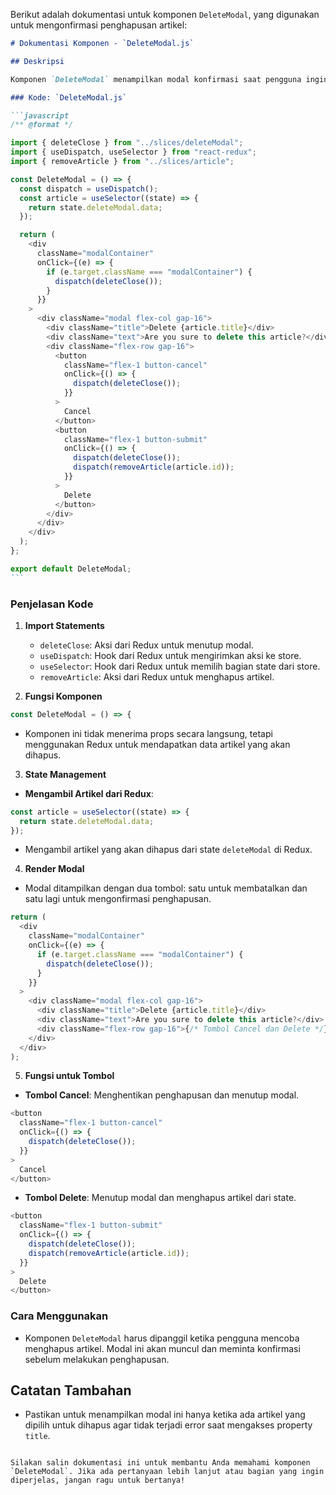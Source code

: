 Berikut adalah dokumentasi untuk komponen `DeleteModal`, yang digunakan untuk mengonfirmasi penghapusan artikel:

````markdown
# Dokumentasi Komponen - `DeleteModal.js`

## Deskripsi

Komponen `DeleteModal` menampilkan modal konfirmasi saat pengguna ingin menghapus artikel. Modal ini memberikan opsi untuk membatalkan atau melanjutkan penghapusan.

### Kode: `DeleteModal.js`

```javascript
/** @format */

import { deleteClose } from "../slices/deleteModal";
import { useDispatch, useSelector } from "react-redux";
import { removeArticle } from "../slices/article";

const DeleteModal = () => {
  const dispatch = useDispatch();
  const article = useSelector((state) => {
    return state.deleteModal.data;
  });

  return (
    <div
      className="modalContainer"
      onClick={(e) => {
        if (e.target.className === "modalContainer") {
          dispatch(deleteClose());
        }
      }}
    >
      <div className="modal flex-col gap-16">
        <div className="title">Delete {article.title}</div>
        <div className="text">Are you sure to delete this article?</div>
        <div className="flex-row gap-16">
          <button
            className="flex-1 button-cancel"
            onClick={() => {
              dispatch(deleteClose());
            }}
          >
            Cancel
          </button>
          <button
            className="flex-1 button-submit"
            onClick={() => {
              dispatch(deleteClose());
              dispatch(removeArticle(article.id));
            }}
          >
            Delete
          </button>
        </div>
      </div>
    </div>
  );
};

export default DeleteModal;
```
````

### Penjelasan Kode

1. **Import Statements**

   - `deleteClose`: Aksi dari Redux untuk menutup modal.
   - `useDispatch`: Hook dari Redux untuk mengirimkan aksi ke store.
   - `useSelector`: Hook dari Redux untuk memilih bagian state dari store.
   - `removeArticle`: Aksi dari Redux untuk menghapus artikel.

2. **Fungsi Komponen**

```javascript
const DeleteModal = () => {
```

- Komponen ini tidak menerima props secara langsung, tetapi menggunakan Redux untuk mendapatkan data artikel yang akan dihapus.

3. **State Management**

- **Mengambil Artikel dari Redux**:

```javascript
const article = useSelector((state) => {
  return state.deleteModal.data;
});
```

- Mengambil artikel yang akan dihapus dari state `deleteModal` di Redux.

4. **Render Modal**

- Modal ditampilkan dengan dua tombol: satu untuk membatalkan dan satu lagi untuk mengonfirmasi penghapusan.

```javascript
return (
  <div
    className="modalContainer"
    onClick={(e) => {
      if (e.target.className === "modalContainer") {
        dispatch(deleteClose());
      }
    }}
  >
    <div className="modal flex-col gap-16">
      <div className="title">Delete {article.title}</div>
      <div className="text">Are you sure to delete this article?</div>
      <div className="flex-row gap-16">{/* Tombol Cancel dan Delete */}</div>
    </div>
  </div>
);
```

5. **Fungsi untuk Tombol**

- **Tombol Cancel**: Menghentikan penghapusan dan menutup modal.

```javascript
<button
  className="flex-1 button-cancel"
  onClick={() => {
    dispatch(deleteClose());
  }}
>
  Cancel
</button>
```

- **Tombol Delete**: Menutup modal dan menghapus artikel dari state.

```javascript
<button
  className="flex-1 button-submit"
  onClick={() => {
    dispatch(deleteClose());
    dispatch(removeArticle(article.id));
  }}
>
  Delete
</button>
```

### Cara Menggunakan

- Komponen `DeleteModal` harus dipanggil ketika pengguna mencoba menghapus artikel. Modal ini akan muncul dan meminta konfirmasi sebelum melakukan penghapusan.

## Catatan Tambahan

- Pastikan untuk menampilkan modal ini hanya ketika ada artikel yang dipilih untuk dihapus agar tidak terjadi error saat mengakses property `title`.

```

Silakan salin dokumentasi ini untuk membantu Anda memahami komponen `DeleteModal`. Jika ada pertanyaan lebih lanjut atau bagian yang ingin diperjelas, jangan ragu untuk bertanya!
```
